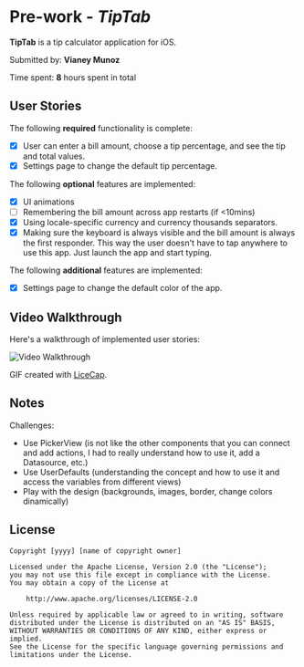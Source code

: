 # Pre-work - *TipTab*

**TipTab** is a tip calculator application for iOS.

Submitted by: **Vianey Munoz**

Time spent: **8** hours spent in total

## User Stories

The following **required** functionality is complete:

* [x] User can enter a bill amount, choose a tip percentage, and see the tip and total values.
* [x] Settings page to change the default tip percentage.

The following **optional** features are implemented:
* [x] UI animations
* [ ] Remembering the bill amount across app restarts (if <10mins)
* [x] Using locale-specific currency and currency thousands separators.
* [x] Making sure the keyboard is always visible and the bill amount is always the first responder. This way the user doesn't have to tap anywhere to use this app. Just launch the app and start typing.

The following **additional** features are implemented:

* [x] Settings page to change the default color of the app.

## Video Walkthrough 

Here's a walkthrough of implemented user stories:

<img src='https://cloud.githubusercontent.com/assets/8810284/19011411/379b371a-8749-11e6-9d30-31232c66f613.gif' title='Video Walkthrough' width='' alt='Video Walkthrough' />

GIF created with [LiceCap](http://www.cockos.com/licecap/).

## Notes

Challenges:
* Use PickerView (is not like the other components that you can connect and add actions, I had to really understand how to use it, add a Datasource, etc.)
* Use UserDefaults (understanding the concept and how to use it and access the variables from different views)
* Play with the design (backgrounds, images, border, change colors dinamically)

## License

    Copyright [yyyy] [name of copyright owner]

    Licensed under the Apache License, Version 2.0 (the "License");
    you may not use this file except in compliance with the License.
    You may obtain a copy of the License at

        http://www.apache.org/licenses/LICENSE-2.0

    Unless required by applicable law or agreed to in writing, software
    distributed under the License is distributed on an "AS IS" BASIS,
    WITHOUT WARRANTIES OR CONDITIONS OF ANY KIND, either express or implied.
    See the License for the specific language governing permissions and
    limitations under the License.
